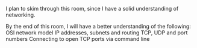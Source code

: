 I plan to skim through this room, since I have a solid understanding of networking. 

By the end of this room, I will have a better understanding of the following:
	OSI network model 
	IP addresses, subnets and routing
	TCP, UDP and port numbers 
	Connecting to open TCP ports via command line 

